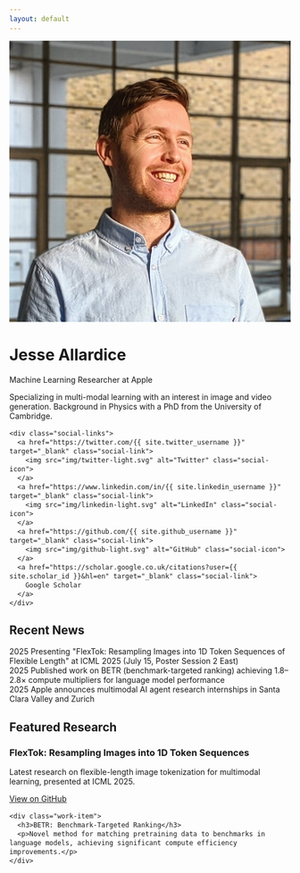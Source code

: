 ```yaml
---
layout: default
---
```


<div class="hero-section">
  <div class="hero-content">
    <div class="profile-photo">
      <img src="img/profile.jpg" alt="Jesse Allardice" class="profile-image">
    </div>
    <h1>Jesse Allardice</h1>
    <p class="hero-subtitle">Machine Learning Researcher at Apple</p>
    <p class="hero-description">
      Specializing in multi-modal learning with an interest in image and video generation.
      Background in Physics with a PhD from the University of Cambridge.
    </p>
    
    <div class="social-links">
      <a href="https://twitter.com/{{ site.twitter_username }}" target="_blank" class="social-link">
        <img src="img/twitter-light.svg" alt="Twitter" class="social-icon">
      </a>
      <a href="https://www.linkedin.com/in/{{ site.linkedin_username }}" target="_blank" class="social-link">
        <img src="img/linkedin-light.svg" alt="LinkedIn" class="social-icon">
      </a>
      <a href="https://github.com/{{ site.github_username }}" target="_blank" class="social-link">
        <img src="img/github-light.svg" alt="GitHub" class="social-icon">
      </a>
      <a href="https://scholar.google.co.uk/citations?user={{ site.scholar_id }}&hl=en" target="_blank" class="social-link">
        Google Scholar
      </a>
    </div>
  </div>
</div>

<div class="home-content">
  <section class="recent-news">
    <h2>Recent News</h2>
    <div class="news-item">
      <span class="news-date">2025</span>
      <span class="news-content">Presenting "FlexTok: Resampling Images into 1D Token Sequences of Flexible Length" at ICML 2025 (July 15, Poster Session 2 East)</span>
    </div>
    <div class="news-item">
      <span class="news-date">2025</span>
      <span class="news-content">Published work on BETR (benchmark-targeted ranking) achieving 1.8–2.8× compute multipliers for language model performance</span>
    </div>
    <div class="news-item">
      <span class="news-date">2025</span>
      <span class="news-content">Apple announces multimodal AI agent research internships in Santa Clara Valley and Zurich</span>
    </div>
  </section>

  <section class="featured-work">
    <h2>Featured Research</h2>
    <div class="work-item">
      <h3>FlexTok: Resampling Images into 1D Token Sequences</h3>
      <p>Latest research on flexible-length image tokenization for multimodal learning, presented at ICML 2025.</p>
      <a href="https://github.com/apple/ml-flextok" target="_blank" class="work-link">View on GitHub</a>
    </div>
    
    <div class="work-item">
      <h3>BETR: Benchmark-Targeted Ranking</h3>
      <p>Novel method for matching pretraining data to benchmarks in language models, achieving significant compute efficiency improvements.</p>
    </div>
  </section>
</div>